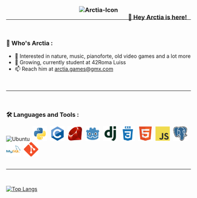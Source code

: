
###  <div align="center" style="position: relative; text-align: center;"><img src="https://avatars.githubusercontent.com/u/8222563?s=96&v=4" title="Arctia-Icon"><div style="position:absolute; top: 50%; left: 50%; transform: translate(50%, 50%)">👋 Hey Arctia is here!</div></div>


---
<br>

### :monkey: Who's Arctia :

- 👀 Interested in nature, music, pianoforte, old video games and a lot more
- 🌱 Growing, currently student at 42Roma Luiss
- 📫 Reach him at arctia.games@gmx.com
<br>

---
<br>

### :hammer_and_wrench: Languages and Tools :
<div>
  <img src="https://img.icons8.com/color/512/ubuntu.png" title="Ubuntu" alt="Ubuntu" width="40" height="40"/>&nbsp;
  <img src="https://github.com/devicons/devicon/blob/master/icons/python/python-original.svg" title="Python" alt="Python" width="40" height="40"/>&nbsp;
  <img src="https://github.com/devicons/devicon/blob/master/icons/c/c-original.svg" title="C" alt="C" width="40" height="40"/>&nbsp;
  <img src="https://github.com/devicons/devicon/blob/master/icons/ruby/ruby-original.svg" title="Ruby" alt="Ruby" width="40" height="40"/>&nbsp;
  <img src="https://github.com/devicons/devicon/blob/master/icons/godot/godot-original.svg" title="Godot" alt="Godot" width="40" height="40"/>&nbsp;
  <img src="https://github.com/devicons/devicon/blob/master/icons/django/django-plain.svg" title="Django" alt="Django" width="40" height="40"/>&nbsp;
  <img src="https://github.com/devicons/devicon/blob/master/icons/css3/css3-plain-wordmark.svg"  title="CSS3" alt="CSS" width="40" height="40"/>&nbsp;
  <img src="https://github.com/devicons/devicon/blob/master/icons/html5/html5-original.svg" title="HTML5" alt="HTML" width="40" height="40"/>&nbsp;
  <img src="https://github.com/devicons/devicon/blob/master/icons/javascript/javascript-original.svg" title="JavaScript" alt="JavaScript" width="40" height="40"/>&nbsp;
  <img src="https://github.com/devicons/devicon/blob/master/icons/postgresql/postgresql-original.svg" title="Postgresql" alt="Postgresql" width="40" height="40"/>&nbsp;
  <img src="https://github.com/devicons/devicon/blob/master/icons/mysql/mysql-original-wordmark.svg" title="MySQL"  alt="MySQL" width="40" height="40"/>&nbsp;
  <img src="https://github.com/devicons/devicon/blob/master/icons/git/git-original.svg" title="Git" **alt="Git" width="40" height="40"/> 
</div>
<br>

---
<br>

[![Top Langs](https://github-readme-stats.vercel.app/api/top-langs/?username=arctia&layout=compact&theme=vision-friendly-dark)](https://github.com/anuraghazra/github-readme-stats)
